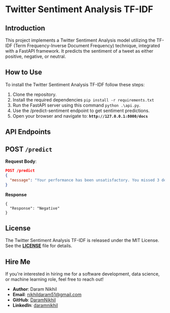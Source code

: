 # **Twitter Sentiment Analysis TF-IDF**

## **Introduction**

This project implements a Twitter Sentiment Analysis model utilizing the TF-IDF (Term Frequency-Inverse Document Frequency) technique, integrated with a FastAPI framework. It predicts the sentiment of a tweet as either positive, negative, or neutral.

## **How to Use**

To install the Twitter Sentiment Analysis TF-IDF follow these steps:

1. Clone the repository.
2. Install the required dependencies `pip install -r requirements.txt`
3. Run the FastAPI server using this command `python .\api.py`.
4. Use the /predict-sentiment endpoint to get sentiment predictions.
5. Open your browser and navigate to: **`http://127.0.0.1:8000/docs`**

## **API Endpoints**

## POST `/predict`

**Request Body**:

```json
POST /predict
{
  "message": "Your performance has been unsatisfactory. You missed 3 deadlines last month, and your error rate increased by 25%. This is unacceptable! 😡 #Disappointed"
}

```

**Response**

```
{
  "Response": "Negative"
}

```

## **License**

The Twitter Sentiment Analysis TF-IDF is released under the MIT License. See the **[LICENSE](https://github.com/DaramNikhil/sentiment-analysis-TF-IDF-Fastapi.git/blob/main/LICENSE)** file for details.

## **Hire Me**

If you're interested in hiring me for a software development, data science, or machine learning role, feel free to reach out!

-   **Author**: Daram Nikhil
-   **Email**: [nikhildaram51@gmail.com](mailto:nikhildaram51@gmail.com)
-   **GitHub**: [DaramNikhil](https://github.com/DaramNikhil)
-   **LinkedIn**: [daramnikhil](https://www.linkedin.com/in/daramnikhil)
